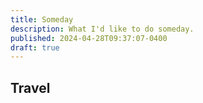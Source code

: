 ```yaml
---
title: Someday
description: What I'd like to do someday.
published: 2024-04-28T09:37:07-0400
draft: true
---
```


## Travel
